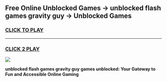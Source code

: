 
## Free Online Unblocked Games → unblocked flash games gravity guy → Unblocked Games
<h3>
<a href="https://premium.freeplayer.one?title=unblocked_flash_games_gravity_guy&ref=21F">CLICK TO PLAY</a></h3>
<hr>

<h3>
<a href="https://premium.freeplayer.one?title=unblocked_flash_games_gravity_guy&ref=21F">CLICK 2 PLAY</a>
  
</h3>

<a href="https://premium.freeplayer.one?title=unblocked_flash_games_gravity_guy&ref=21F/"><img src="https://clearcache.store/games.png"></a>


**unblocked flash games gravity guy games unblocked: Your Gateway to Fun and Accessible Online Gaming**
